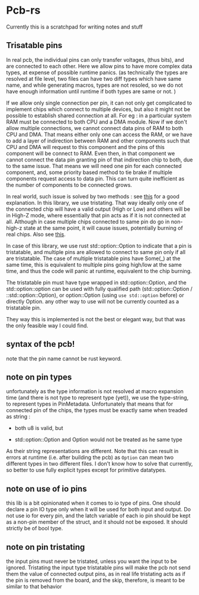 # Pcb-rs

Currently this is a scratchpad for writing notes and stuff

## Trisatable pins

In real pcb, the individual pins can only transfer voltages, (thus bits), and are connected to each other. Here we allow pins to have more complex data types, at expense of possible runtime panics. (as technically the types are resolved at file level, two files can have two diff types which have same name, and while generating macros, types are not resoled, so we do not have enough information until runtime if both types are same or not. )

If we allow only single connection per pin, it can not only get complicated to implement chips which connect to multiple devices, but also it might not be possible to establish shared connection at all. For eg : in a particular system RAM must be connected to both CPU and a DMA module. Now if we don't allow multiple connections, we cannot connect data pins of RAM to both CPU and DMA. That means either only one can access the RAM, or we have to add a layer of indirection between RAM and other components such that CPU and DMA will request to this component and the pins of this component will be connect to RAM. Even then, in that component we cannot connect the data pin granting pin of that indirection chip to both, due to the same issue. That means we will need one pin for each connected component, and, some priority based method to tie brake if multiple components request access to data pin. This can turn quite inefficient as the number of components to be connected grows.

In real world, such issue is solved by two methods : see [this](https://www.microchip.com/forums/m641935.aspx) for a good explanation. In this library, we use tristating. That way ideally only one of the connected chip will have a valid output (High or Low) and others will be in High-Z mode, where essentially that pin acts as if it is not connected at all. Although in case multiple chips connected to same pin do go in non-high-z state at the same point, it will cause issues, potentially burning of real chips. Also see [this](https://en.wikipedia.org/wiki/Three-state_logic).

In case of this library, we use rust std::option::Option to indicate that a pin is tristatable, and multiple pins are allowed to connect to same pin only if all are tristatable. The case of multiple tristatable pins have Some(\_) at the same time, this is equivalent to multiple pins going high/low at the same time, and thus the code will panic at runtime, equivalent to the chip burning.

The tristatable pin must have type wrapped in std::option::Option, and the std::option::option can be used with fully qualified path (std::option::Option / ::std::option::Option), or option::Option (using `use std::option` before) or directly Option. any other way to use will not be currently counted as a tristatable pin.

They way this is implemented is not the best or elegant way, but that was the only feasible way I could find.

## syntax of the pcb!

note that the pin name cannot be rust keyword.

## note on pin types

unfortunately as the type information is not resolved at macro expansion time (and there is not type to represent type (yet)), we use the type-string, to represent types in PinMetadata. Unfortunately that means that for connected pin of the chips, the types must be exactly same when treaded as string :

- both u8 is valid, but

- std::option::Option and Option would not be treated as he same type

As their string representations are different. Note that this can result in errors at runtime (i.e. after building the pcb) as `Option` can mean two different types in two different files. I don't know how to solve that currently, so better to use fully explicit types except for primitive datatypes.

## note on use of io pins

this lib is a bit opinionated when it comes to io type of pins. One should declare a pin IO type only when it will be used for both input and output. Do not use io for every pin, and the latch variable of each io pin should be kept as a non-pin member of the struct, and it should not be exposed. It should strictly be of bool type.

## note on pin tristating

the input pins must never be tristated, unless you want the input to be ignored. Tristating the input type tristatable pins will make the pcb not send them the value of connected output pins, as in real life tristating acts as if the pin is removed from the board, and the skip, therefore, is meant to be similar to that behavior
